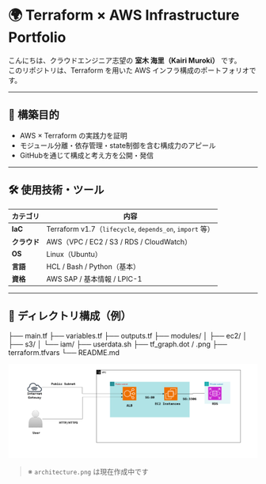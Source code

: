 # 🌍 Terraform × AWS Infrastructure Portfolio

こんにちは、クラウドエンジニア志望の **室木 海里（Kairi Muroki）** です。  
このリポジトリは、Terraform を用いた AWS インフラ構成のポートフォリオです。

---

## 🚀 構築目的

- AWS × Terraform の実践力を証明
- モジュール分離・依存管理・state制御を含む構成力のアピール
- GitHubを通じて構成と考え方を公開・発信

---

## 🛠 使用技術・ツール

| カテゴリ | 内容 |
|----------|------|
| **IaC** | Terraform v1.7（`lifecycle`, `depends_on`, `import` 等） |
| **クラウド** | AWS（VPC / EC2 / S3 / RDS / CloudWatch） |
| **OS** | Linux（Ubuntu） |
| **言語** | HCL / Bash / Python（基本） |
| **資格** | AWS SAP / 基本情報 / LPIC-1 |

---

## 📁 ディレクトリ構成（例）

├── main.tf
├── variables.tf
├── outputs.tf
├── modules/
│ ├── ec2/
│ ├── s3/
│ └── iam/
├── userdata.sh
├── tf_graph.dot / .png
├── terraform.tfvars
└── README.md

![Architecture](./architecture.png)
> ※ `architecture.png` は現在作成中です